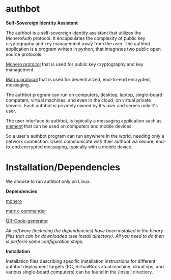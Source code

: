 # authbot
**Self-Sovereign Identity Assistant**

The authbot is a self-sovereign identity assistant that utilizes the MoneroAuth protocol. It encapsulates the complexity of public key cryptography and key management away from the user. The authbot application is a program written in python, that integrates two public open source protocols:

[Monero protocol](https://www.getmonero.org/) that is used for public key cryptography and key management.

[Matrix protocol](https://www.getmonero.org/) that is used for decentralized, end-to-end encrypted, messaging.

The authbot program can run on computers, desktop, laptop, single-board computers, virtual machines, and even in the cloud, on virtual private servers. Each authbot is privately owned by it's user and serves only it's user.

The user interface to authbot, is typically a messaging application such as [element](https://element.io/) that can be used on computers and mobile devices.

So a user's authbot program can run anywhere in the world, needing only a network connection. Users communicate with their authbot via secure, end-to-end encrypted messaging, typically with a mobile device.

# Installation/Dependencies

We choose to run authbot only on Linux.

**Dependencies**

[monero](https://github.com/monero-project/monero)

[matrix-commander](https://github.com/8go/matrix-commander)

[QR-Code-generator](https://github.com/nayuki/QR-Code-generator)

*All software (including the dependencies) have been installed in the binary files that can be downloaded (see install directory). All you need to do then is perform some configuration steps.*

**Installation**

Installation files describing specific installation instructions for different authbot deployment targets (PC, VirtualBox virtual machine, cloud vps, and various single-board computers) can be found in the /install directory.
